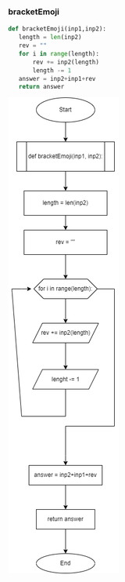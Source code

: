  ### bracketEmoji
 
 ```.py
 def bracketEmoji(inp1,inp2):
    length = len(inp2)
    rev = ""
    for i in range(length):
        rev += inp2(length)
        length -= 1
    answer = inp2+inp1+rev
    return answer
```

![](quiz_021.png)
